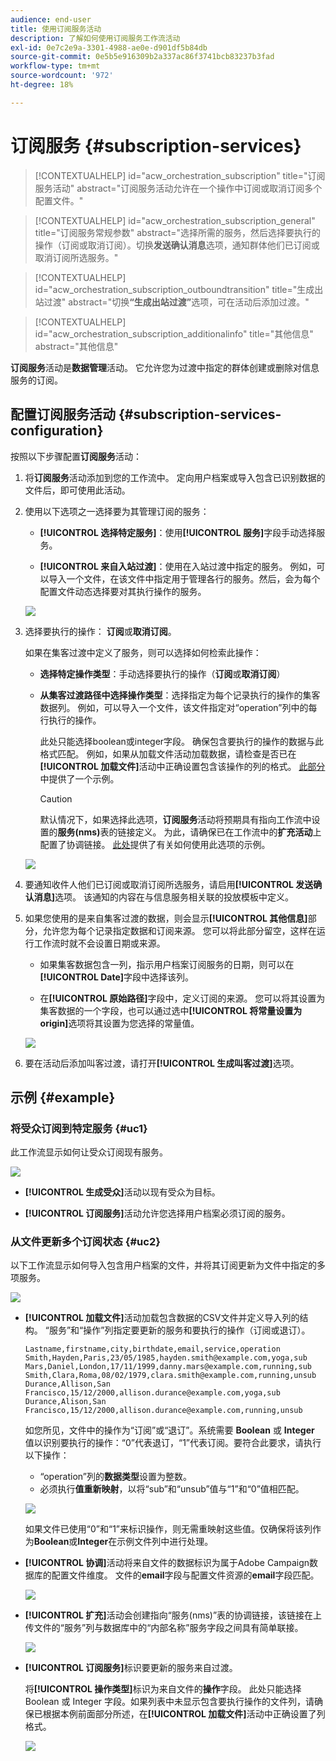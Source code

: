 ```yaml
---
audience: end-user
title: 使用订阅服务活动
description: 了解如何使用订阅服务工作流活动
exl-id: 0e7c2e9a-3301-4988-ae0e-d901df5b84db
source-git-commit: 0e5b5e916309b2a337ac86f3741bcb83237b3fad
workflow-type: tm+mt
source-wordcount: '972'
ht-degree: 18%

---
```


# 订阅服务 {#subscription-services}

>[!CONTEXTUALHELP]
>id="acw_orchestration_subscription"
>title="订阅服务活动"
>abstract="订阅服务活动允许在一个操作中订阅或取消订阅多个配置文件。"

>[!CONTEXTUALHELP]
>id="acw_orchestration_subscription_general"
>title="订阅服务常规参数"
>abstract="选择所需的服务，然后选择要执行的操作（订阅或取消订阅）。切换&#x200B;**发送确认消息**&#x200B;选项，通知群体他们已订阅或取消订阅所选服务。"

>[!CONTEXTUALHELP]
>id="acw_orchestration_subscription_outboundtransition"
>title="生成出站过渡"
>abstract="切换&#x200B;**“生成出站过渡”**&#x200B;选项，可在活动后添加过渡。"

>[!CONTEXTUALHELP]
>id="acw_orchestration_subscription_additionalinfo"
>title="其他信息"
>abstract="其他信息"

**订阅服务**&#x200B;活动是&#x200B;**数据管理**&#x200B;活动。 它允许您为过渡中指定的群体创建或删除对信息服务的订阅。

## 配置订阅服务活动 {#subscription-services-configuration}

按照以下步骤配置&#x200B;**订阅服务**&#x200B;活动：

1. 将&#x200B;**订阅服务**&#x200B;活动添加到您的工作流中。 定向用户档案或导入包含已识别数据的文件后，即可使用此活动。

1. 使用以下选项之一选择要为其管理订阅的服务：

   * **[!UICONTROL 选择特定服务]**：使用&#x200B;**[!UICONTROL 服务]**&#x200B;字段手动选择服务。

   * **[!UICONTROL 来自入站过渡]**：使用在入站过渡中指定的服务。 例如，可以导入一个文件，在该文件中指定用于管理各行的服务。然后，会为每个配置文件动态选择要对其执行操作的服务。

   ![](../assets/workflow-subscription-service.png)

1. 选择要执行的操作： **订阅**&#x200B;或&#x200B;**取消订阅**。

   如果在集客过渡中定义了服务，则可以选择如何检索此操作：

   * **选择特定操作类型**：手动选择要执行的操作（**订阅**&#x200B;或&#x200B;**取消订阅**）

   * **从集客过渡路径中选择操作类型**：选择指定为每个记录执行的操作的集客数据列。 例如，可以导入一个文件，该文件指定对“operation”列中的每行执行的操作。

     此处只能选择boolean或integer字段。 确保包含要执行的操作的数据与此格式匹配。 例如，如果从加载文件活动加载数据，请检查是否已在&#x200B;**[!UICONTROL 加载文件]**&#x200B;活动中正确设置包含该操作的列的格式。 [此部分](#uc2)中提供了一个示例。

     >[!CAUTION]
     >
     >默认情况下，如果选择此选项，**订阅服务**&#x200B;活动将预期具有指向工作流中设置的&#x200B;**服务(nms)**&#x200B;表的链接定义。 为此，请确保已在工作流中的&#x200B;**扩充活动**&#x200B;上配置了协调链接。 [此处](#uc2)提供了有关如何使用此选项的示例。

   ![](../assets/workflow-subscription-service-inbound.png)

1. 要通知收件人他们已订阅或取消订阅所选服务，请启用&#x200B;**[!UICONTROL 发送确认消息]**&#x200B;选项。 该通知的内容在与信息服务相关联的投放模板中定义。

1. 如果您使用的是来自集客过渡的数据，则会显示&#x200B;**[!UICONTROL 其他信息]**&#x200B;部分，允许您为每个记录指定数据和订阅来源。 您可以将此部分留空，这样在运行工作流时就不会设置日期或来源。

   * 如果集客数据包含一列，指示用户档案订阅服务的日期，则可以在&#x200B;**[!UICONTROL Date]**&#x200B;字段中选择该列。

   * 在&#x200B;**[!UICONTROL 原始路径]**&#x200B;字段中，定义订阅的来源。 您可以将其设置为集客数据的一个字段，也可以通过选中&#x200B;**[!UICONTROL 将常量设置为origin]**&#x200B;选项将其设置为您选择的常量值。

   ![](../assets/workflow-subscription-service-additional.png)

1. 要在活动后添加叫客过渡，请打开&#x200B;**[!UICONTROL 生成叫客过渡]**&#x200B;选项。

## 示例 {#example}

### 将受众订阅到特定服务 {#uc1}

此工作流显示如何让受众订阅现有服务。

![](../assets/workflow-subscription-service-uc1.png)

* **[!UICONTROL 生成受众]**&#x200B;活动以现有受众为目标。

* **[!UICONTROL 订阅服务]**&#x200B;活动允许您选择用户档案必须订阅的服务。

### 从文件更新多个订阅状态 {#uc2}

以下工作流显示如何导入包含用户档案的文件，并将其订阅更新为文件中指定的多项服务。

![](../assets/workflow-subscription-service-uc2.png)

* **[!UICONTROL 加载文件]**&#x200B;活动加载包含数据的CSV文件并定义导入列的结构。 “服务”和“操作”列指定要更新的服务和要执行的操作（订阅或退订）。

  ```
  Lastname,firstname,city,birthdate,email,service,operation
  Smith,Hayden,Paris,23/05/1985,hayden.smith@example.com,yoga,sub
  Mars,Daniel,London,17/11/1999,danny.mars@example.com,running,sub
  Smith,Clara,Roma,08/02/1979,clara.smith@example.com,running,unsub
  Durance,Allison,San Francisco,15/12/2000,allison.durance@example.com,yoga,sub
  Durance,Alison,San Francisco,15/12/2000,allison.durance@example.com,running,unsub
  ```

  如您所见，文件中的操作为“订阅”或“退订”。系统需要 **Boolean** 或 **Integer** 值以识别要执行的操作：“0”代表退订，“1”代表订阅。要符合此要求，请执行以下操作：
   * “operation”列的&#x200B;**数据类型**&#x200B;设置为整数。
   * 必须执行&#x200B;**值重新映射**，以将“sub”和“unsub”值与“1”和“0”值相匹配。

  ![](../assets/workflow-subscription-service-uc2-mapping.png)

  如果文件已使用“0”和“1”来标识操作，则无需重映射这些值。仅确保将该列作为&#x200B;**Boolean**&#x200B;或&#x200B;**Integer**&#x200B;在示例文件列中进行处理。

* **[!UICONTROL 协调]**&#x200B;活动将来自文件的数据标识为属于Adobe Campaign数据库的配置文件维度。 文件的&#x200B;**email**&#x200B;字段与配置文件资源的&#x200B;**email**&#x200B;字段匹配。

  ![](../assets/workflow-subscription-service-uc2-reconciliation.png)

* **[!UICONTROL 扩充]**&#x200B;活动会创建指向“服务(nms)”表的协调链接，该链接在上传文件的“服务”列与数据库中的“内部名称”服务字段之间具有简单联接。

  ![](../assets/workflow-subscription-service-uc2-enrichment.png)

* **[!UICONTROL 订阅服务]**&#x200B;标识要更新的服务来自过渡。

  将&#x200B;**[!UICONTROL 操作类型]**&#x200B;标识为来自文件的&#x200B;**操作**&#x200B;字段。 此处只能选择 Boolean 或 Integer 字段。如果列表中未显示包含要执行操作的文件列，请确保已根据本例前面部分所述，在&#x200B;**[!UICONTROL 加载文件]**&#x200B;活动中正确设置了列格式。

  ![](../assets/workflow-subscription-service-uc2-subscription.png)
